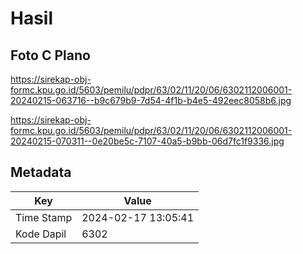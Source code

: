 # Hasil

## Foto C Plano

https://sirekap-obj-formc.kpu.go.id/5603/pemilu/pdpr/63/02/11/20/06/6302112006001-20240215-063716--b9c679b9-7d54-4f1b-b4e5-492eec8058b6.jpg

https://sirekap-obj-formc.kpu.go.id/5603/pemilu/pdpr/63/02/11/20/06/6302112006001-20240215-070311--0e20be5c-7107-40a5-b9bb-06d7fc1f9336.jpg


## Metadata

| Key        | Value               |
| ---------- | ------------------- |
| Time Stamp | 2024-02-17 13:05:41 |
| Kode Dapil | 6302                |



